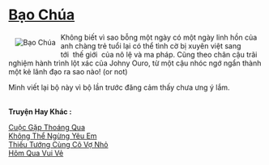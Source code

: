<a href="https://utruyen.com/truyen/bao-chua/17590/" title="Bạo Chúa"><h1>Bạo Chúa</h1></a><div style="display:table"><img align="right" style="float: left; padding: 10px;" src="https://utruyen.com/images/story/200x260/bao-chua.jpg" alt="Bạo Chúa">Không biết vì sao bỗng một ngày có một ngày linh hồn của anh chàng trẻ tuổi lại có thể tình cờ bị xuyên việt sang tới  thế giới  của nô lệ và ma pháp. Cũng theo chân cậu trãi nghiệm hành trình lột xác của Johny Ouro, từ một cậu nhóc ngớ ngẩn thành một kẻ lãnh đạo ra sao nào! (or not)<p></p>Mình viết lại bộ này vì bộ lần trước đăng cảm thấy chưa ưng ý lắm.</div><p><br><b>Truyện Hay Khác :</b></p><a href="https://utruyen.com/truyen/cuoc-gap-thoang-qua/19076/" alt="Cuộc Gặp Thoáng Qua">Cuộc Gặp Thoáng Qua</a><br/><a href="https://truyenngontinhay.wordpress.com/2019/10/03/khong-the-ngung-yeu-em/" alt="Không Thể Ngừng Yêu Em">Không Thể Ngừng Yêu Em</a><br/><a href="https://github.com/quanluxury/ngontinhhot/tree/master/truyenhay/19499/" alt="Thiếu Tướng Cùng Cô Vợ Nhỏ">Thiếu Tướng Cùng Cô Vợ Nhỏ</a><br/><a href="https://www.wattpad.com/story/201623029-h%C3%B4m-qua-vui-v%E1%BA%BB" alt="Hôm Qua Vui Vẻ">Hôm Qua Vui Vẻ</a><br/>